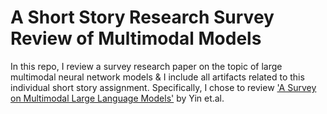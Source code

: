 # A Short Story Research Survey Review of Multimodal Models 
In this repo, I review a survey research paper on the topic of large multimodal neural network models & I include all artifacts related to this individual short story assignment. Specifically, I chose to review ['A Survey on Multimodal Large Language Models'](https://arxiv.org/pdf/2306.13549) by Yin et.al.
